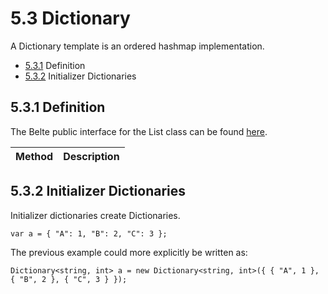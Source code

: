 # 5.3 Dictionary

A Dictionary template is an ordered hashmap implementation.

- [5.3.1](#531-definition) Definition
- [5.3.2](#532-initializer-dictionaries) Initializer Dictionaries

## 5.3.1 Definition

The Belte public interface for the List class can be found [here](../../../src/Belte/Standard/Collections/Dictionary.blt).

| Method | Description |
|-|-|

## 5.3.2 Initializer Dictionaries

Initializer dictionaries create Dictionaries.

```belte
var a = { "A": 1, "B": 2, "C": 3 };
```

The previous example could more explicitly be written as:

```belte
Dictionary<string, int> a = new Dictionary<string, int>({ { "A", 1 }, { "B", 2 }, { "C", 3 } });
```
